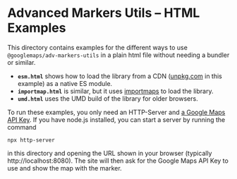 # Advanced Markers Utils – HTML Examples

This directory contains examples for the different ways to use
`@googlemaps/adv-markers-utils` in a plain html file without needing a
bundler or similar.

- **`esm.html`** shows how to load the library from a CDN
  ([unpkg.com](https://unpkg.com) in this example) as a native ES module.
- **`importmap.html`** is similar, but it uses [importmaps][mdn_importmap]
  to load the library.
- **`umd.html`** uses the UMD build of the library for older browsers.

To run these examples, you only need an HTTP-Server and [a Google Maps API Key][gmp_apikey].
If you have node.js installed, you can start a server by running the command

    npx http-server

in this directory and opening the URL shown in your browser (typically http://localhost:8080).
The site will then ask for the Google Maps API Key to use and show the map with the marker.

[mdn_importmap]: https://developer.mozilla.org/en-US/docs/Web/HTML/Element/script/type/importmap
[gmp_apikey]: https://developers.google.com/maps/documentation/javascript/get-api-key#create-api-keys

